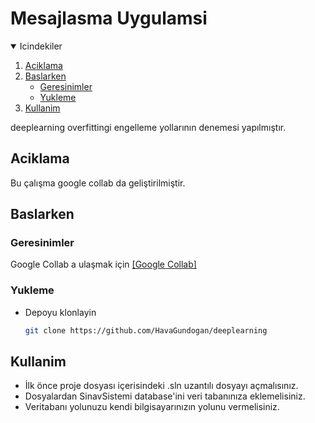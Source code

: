 # Mesajlasma Uygulamsi

<!-- Icindekiler -->
<details open="open">
  <summary>Icindekiler</summary>
  <ol>
    <li><a href="#aciklama">Aciklama</a></li>
    <li>
      <a href="#baslarken">Baslarken</a>
      <ul>
        <li><a href="#geresinimler">Geresinimler</a></li>
        <li><a href="#yukleme">Yukleme</a></li>
      </ul>
    </li>
    <li><a href="#kullanim">Kullanim</a></li>
  </ol>
</details>    

deeplearning overfittingi engelleme yollarının denemesi yapılmıştır.

## Aciklama
Bu çalışma google collab da geliştirilmiştir.

## Baslarken

### Geresinimler
Google Collab a ulaşmak için
[[Google Collab]](https://colab.research.google.com/)


### Yukleme
* Depoyu klonlayin
   ```sh
   git clone https://github.com/HavaGundogan/deeplearning
   ```

## Kullanim
* İlk önce proje dosyası içerisindeki .sln uzantılı dosyayı açmalısınız.
* Dosyalardan SinavSistemi database'ini veri tabanınıza eklemelisiniz.
* Veritabanı yolunuzu kendi bilgisayarınızın yolunu vermelisiniz.

